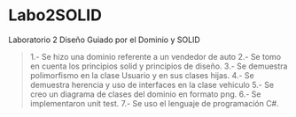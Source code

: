 # Labo2SOLID
Laboratorio 2 Diseño Guiado por el Dominio y SOLID

>1.- Se hizo una dominio referente a un vendedor de auto
>2.- Se tomo en cuenta los principios solid y principios de diseño.
>3.- Se demuestra polimorfismo en la clase Usuario y en sus clases hijas.
>4.- Se demuestra herencia y uso de interfaces en la clase vehiculo
>5.- Se creo un diagrama de clases del dominio en formato png.
>6.- Se implementaron unit test.
>7.- Se uso el lenguaje de programación C#.

